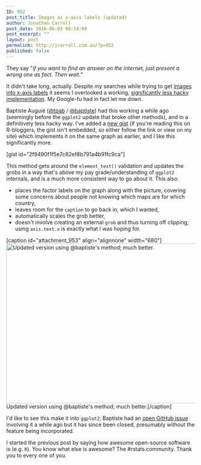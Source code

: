 ```yaml
---
ID: 952
post_title: Images as x-axis labels (updated)
author: Jonathan Carroll
post_date: 2016-06-03 08:14:09
post_excerpt: ""
layout: post
permalink: http://jcarroll.com.au/?p=952
published: false
---
```

They say "<i>if you want to find an answer on the internet, just present a wrong one as fact. Then wait.</i>"

<!--more-->

It didn't take long, actually. Despite my searches while trying to get <a href="http://jcarroll.com.au/2016/06/02/images-as-x-axis-labels/" target="_blank">images into x-axis labels</a> it seems I overlooked a working, <a href="http://stackoverflow.com/questions/14070953/photo-alignment-with-graph-in-r/14078391" target="_blank">significantly less hacky implementation</a>. My Google-fu had in fact let me down.

Baptiste Auguié (<a href="https://twitter.com/tpab" target="_blank">@tpab</a> / <a href="https://github.com/baptiste" target="_blank">@baptiste</a>) had this working a while ago (seemingly before the <code>ggplot2</code> update that broke other methods), and in a definitively less hacky way. I've added a <a href="https://gist.github.com/jonocarroll/2f9490f1f5e7c82ef8b791a4b91fc9ca" target="_blank">new gist</a> (if you're reading this on R-bloggers, the gist isn't embedded, so either follow the link or view on my site) which implements it on the same graph as earlier, and I like this significantly more.

[gist id="2f9490f1f5e7c82ef8b791a4b91fc9ca"]

This method gets around the <code>element_text()</code> validation and updates the grobs in a way that's above my pay grade/understanding of <code>ggplot2</code> internals, and is a much more consistent way to go about it. This also:
<ul>
	<li> places the factor labels on the graph along with the picture, covering some concerns about people not knowing which maps are for which country,</li>
	<li> leaves room for the <code>caption</code> to go back in, which I wanted,</li>
	<li> automatically scales the grob better,</li>
	<li> doesn't involve creating an external <code>grob</code> and thus turning off clipping; using <code>axis.text.x</code> is exactly what I was hoping for.</li>
</ul>

[caption id="attachment_953" align="alignnone" width="680"]<a href="http://jcarroll.com.au/wp-content/uploads/2016/06/GDP_updated.png"><img src="http://jcarroll.com.au/wp-content/uploads/2016/06/GDP_updated-1024x640.png" alt="Updated version using @baptiste&#039;s method; much better." width="680" height="425" class="size-large wp-image-953" /></a> Updated version using @baptiste's method; much better.[/caption]

I'd like to see this make it into <code>ggplot2</code>; Baptiste had an <a href="https://github.com/hadley/ggplot2/issues/1240" target="_blank">open GitHub issue</a> involving it a while ago but it has since been closed, presumably without the feature being incorporated.

I started the previous post by saying how awesome open-source software is (e.g. <code>R</code>). You know what else is awesome? The #rstats community. Thank you to every one of you.